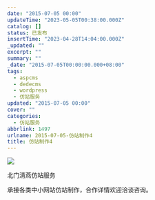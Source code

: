 ```yaml
---
date: "2015-07-05 00:00"
updateTime: "2023-05-05T00:38:00.000Z"
catalog: []
status: 已发布
insertTime: "2023-04-28T14:04:00.000Z"
_updated: ""
excerpt: ""
summary: ""
_date: "2015-07-05T00:00:00.000+08:00"
tags:
  - aspcms
  - dedecms
  - wordpress
  - 仿站服务
updated: "2015-07-05 00:00"
cover: ""
categories:
  - 仿站服务
abbrlink: 1497
urlname: 2015-07-05-仿站制作4
title: 仿站制作4
---
```


![](https://image.bmqy.net/upload/FmLvyGpo42i9_i7fXvBX_OSNhmII.jpg)

北门清燕仿站服务

承接各类中小网站仿站制作，合作详情欢迎洽谈咨询。
